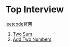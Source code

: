 # Top Interview
[leetcode官网](https://leetcode.com/problemset/top-interview-questions/)

1. [Two Sum](https://leetcode.com/problems/two-sum/) 
2. [Add Two Numbers](https://leetcode.com/problems/add-two-numbers/)
